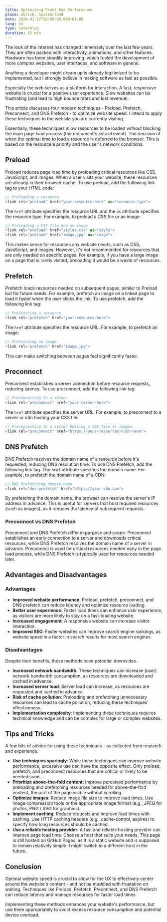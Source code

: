 ```yaml
---
title: Optimizing Front End Performance
place: Zürich, Switzerland
date: 2024-01-17T16:00:00.000+01:00
lang: en
type: note+blog
duration: 15 min
---
```


The look of the internet has changed immensely over the last few years. They are often packed with interactivity, animations, and other features. Hardware has been steadily improving, which fueled the development of more complex websites, user interfaces, and software in general.

Anything a developer might dream up is already legitimized to be implemented, but I strongly believe in making software as fast as possible.


Especially the web serves as a platform for interaction. A fast, responsive website is crucial for a positive user experience. Slow websites can be frustrating (and lead to high bounce rates and lost revenue). 

This article discusses four modern techniques - Preload, Prefetch, Preconnect, and DNS Prefetch - to optimize website speed. I intend to apply these techniques to the website you are currently visiting.

Essentially, these techniques allow resources to be loaded without blocking the main page load process (the document's `onload` event). The decision of when the optimal time to load a resource is deferred to the browser. This is based on the resource's priority and the user's network conditions.

## Preload

Preload reduces page load time by preloading critical resources like CSS, JavaScript, and images. When a user visits your website, these resources are already in their browser cache. To use preload, add the following link tag to your HTML code:

```js
// Preloading a resource
<link rel="preload" href="your-resource-here" as="resource-type">
```
The `href` attribute specifies the resource URL and the `as` attribute specifies the resource type. For example, to preload a CSS file or an image:

```js
// Preloading a CSS file and an image
<link rel="preload" href="styles.css" as="style">
<link rel="preload" href="image.jpg" as="image">
```

This makes sense for resources any website needs, such as CSS, JavaScript, and images. However, it's not recommended for resources that are only needed on specific pages. For example, if you have a large image on a page that is rarely visited, preloading it would be a waste of resources.

## Prefetch

Prefetch loads resources needed on subsequent pages, similar to Preload but for future needs. For example, prefetch an image on a linked page to load it faster when the user clicks the link. To use prefetch, add the following link tag:

```js
// Prefetching a resource
<link rel="prefetch" href="your-resource-here">
```
The `href` attribute specifies the resource URL. For example, to prefetch an image:

```js
// Prefetching an image
<link rel="prefetch" href="image.jpg">
```

This can make switching between pages feel significantly faster. 

## Preconnect

Preconnect establishes a server connection before resource requests, reducing latency. To use preconnect, add the following link tag:

```js
// Preconnecting to a server
<link rel="preconnect" href="your-server-here">
```
The `href` attribute specifies the server URL. For example, to preconnect to a server or cdn hosting your CSS file:

```js
// Preconnecting to a server hosting a CSS file or images
<link rel="preconnect" href="https://your-resources-host-here">
```

## DNS Prefetch

DNS Prefetch resolves the domain name of a resource before it's requested, reducing DNS resolution time. To use DNS Prefetch, add the following link tag. The `href` attribute specifies the domain name. For example, to prefetch the domain name of a CDN:


```js
// DNS Prefetching domain name
<link rel="dns-prefetch" href="https://your-cdn.com">
```
By prefetching the domain name, the browser can resolve the server's IP address in advance. This is useful for servers that host required resources (such as images), as it reduces the latency of subsequent requests.

### Preconnect vs DNS Prefetch

Preconnect and DNS Prefetch differ in purpose and scope. Preconnect establishes an early connection to a server and downloads critical resources, while DNS Prefetch resolves the domain name of a server in advance. Preconnect is used for critical resources needed early in the page load process, while DNS Prefetch is typically used for resources needed later.

## Advantages and Disadvantages

### Advantages

* **Improved website performance**: Preload, prefetch, preconnect, and DNS prefetch can reduce latency and optimize resource loading.
* **Better user experience**: Faster load times can enhance user experience, as visitors are more likely to stay on a fast-loading website.
* **Increased engagement**: A responsive website can increase visitor interaction.
* **Improved SEO**: Faster websites can improve search engine rankings, as website speed is a factor in search results for most search engines.

### Disadvantages

Despite their benefits, these methods have potential downsides.

* **Increased network bandwidth**: These techniques can increase (user) network bandwidth consumption, as resources are downloaded and cached in advance.
* **Increased server load**: Server load can increase, as resources are requested and cached in advance.
* **Risk of cache pollution**: Preloading and prefetching unnecessary resources can lead to cache pollution, reducing these techniques' effectiveness.
* **Implementation complexity**: Implementing these techniques requires technical knowledge and can be complex for large or complex websites.

## Tips and Tricks

A few bits of advice for using these techniques - as collected from research and experience.

* **Use techniques sparingly**: While these techniques can improve website performance, excessive use can have the opposite effect. Only preload, prefetch, and preconnect resources that are critical or likely to be needed soon.
* **Prioritize above-the-fold content**: Improve perceived performance by preloading and prefetching resources needed for above-the-fold content, the part of the page visible without scrolling.
* **Optimize images**: Reduce image file size to improve load times. Use image compression tools or the appropriate image format (e.g., JPEG for photos, PNG / SVG for graphics).
* **Implement caching**: Reduce requests and improve load times with caching. Use HTTP caching headers (e.g., cache-control, expires) to specify how long resources should be cached.
* **Use a reliable hosting provider**: A fast and reliable hosting provider can improve page load time. Choose a host that suits your needs. This page is still hosted on GitHub Pages, as it is a static website and is supposed to remain relatively simple. I might switch to a different host in the future.


## Conclusion

Optimal website speed is crucial to allow for the UX to effectively center around the website's content - and not be muddled with frustation on waiting. Techniques like Preload, Prefetch, Preconnect, and DNS Prefetch can reduce latency and manage resources for faster load times. 

Implementing these methods enhances your website's performance, but use them appropriately to avoid excess resource consumption and potential device overload.